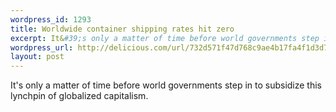 ```yaml
--- 
wordpress_id: 1293
title: Worldwide container shipping rates hit zero
excerpt: It&#39;s only a matter of time before world governments step in to subsidize this lynchpin of globalized capitalism.
wordpress_url: http://delicious.com/url/732d571f47d768c9ae4b17fa4f1d3d7f#jeremy6d
layout: post
---
```

It's only a matter of time before world governments step in to subsidize this lynchpin of globalized capitalism.
